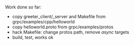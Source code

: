 Work done so far:

* copy greeter_client/_server and Makefile from grpc/examples/cpp/helloworld
* copy helloworld.proto from grpc/examples/protos
* hack Makefile: change protos path, remove _async_ targets
* build, test, works ok